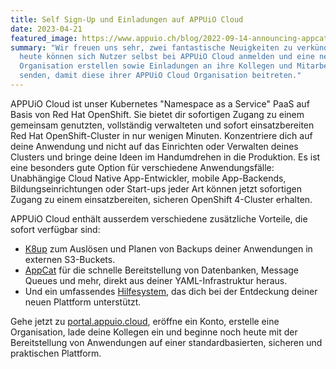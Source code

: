 ```yaml
---
title: Self Sign-Up und Einladungen auf APPUiO Cloud
date: 2023-04-21
featured_image: https://www.appuio.ch/blog/2022-09-14-announcing-appcat-on-appuio-cloud/appuio-slides-4-.png
summary: "Wir freuen uns sehr, zwei fantastische Neuigkeiten zu verkünden: Ab
  heute können sich Nutzer selbst bei APPUiO Cloud anmelden und eine neue
  Organisation erstellen sowie Einladungen an ihre Kollegen und Mitarbeiter
  senden, damit diese ihrer APPUiO Cloud Organisation beitreten."
---
```

APPUiO Cloud ist unser Kubernetes "Namespace as a Service" PaaS auf Basis von Red Hat OpenShift. Sie bietet dir sofortigen Zugang zu einem gemeinsam genutzten, vollständig verwalteten und sofort einsatzbereiten Red Hat OpenShift-Cluster in nur wenigen Minuten. Konzentriere dich auf deine Anwendung und nicht auf das Einrichten oder Verwalten deines Clusters und bringe deine Ideen im Handumdrehen in die Produktion. Es ist eine besonders gute Option für verschiedene Anwendungsfälle: Unabhängige Cloud Native App-Entwickler, mobile App-Backends, Bildungseinrichtungen oder Start-ups jeder Art können jetzt sofortigen Zugang zu einem einsatzbereiten, sicheren OpenShift 4-Cluster erhalten.

APPUiO Cloud enthält ausserdem verschiedene zusätzliche Vorteile, die sofort verfügbar sind:

* [K8up](https://k8up.io/) zum Auslösen und Planen von Backups deiner Anwendungen in externen S3-Buckets.
* [AppCat](https://appcat.ch) für die schnelle Bereitstellung von Datenbanken, Message Queues und mehr, direkt aus deiner YAML-Infrastruktur heraus.
* Und ein umfassendes [Hilfesystem](https://docs.appuio.cloud/), das dich bei der Entdeckung deiner neuen Plattform unterstützt.

Gehe jetzt zu [portal.appuio.cloud](https://portal.appuio.cloud), eröffne ein Konto, erstelle eine Organisation, lade deine Kollegen ein und beginne noch heute mit der Bereitstellung von Anwendungen auf einer standardbasierten, sicheren und praktischen Plattform.